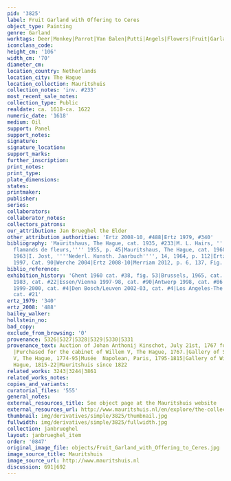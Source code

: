```yaml
---
pid: '3825'
label: Fruit Garland with Offering to Ceres
object_type: Painting
genre: Garland
worktags: Deer|Monkey|Parrot|Van Balen|Putti|Angels|Flowers|Fruit|Garland|Vegetables
iconclass_code:
height_cm: '106'
width_cm: '70'
diameter_cm:
location_country: Netherlands
location_city: The Hague
location_collection: Mauritshuis
collection_notes: 'inv. #233'
most_recent_sale_notes:
collection_type: Public
realdate: ca. 1618-ca. 1622
numeric_date: '1618'
medium: Oil
support: Panel
support_notes:
signature:
signature_location:
support_marks:
further_inscription:
print_notes:
print_type:
plate_dimensions:
states:
printmaker:
publisher:
series:
collaborators:
collaborator_notes:
collectors_patrons:
our_attribution: Jan Brueghel the Elder
other_attribution_authorities: 'Ertz 2008-10, #488|Ertz 1979, #340'
bibliography: 'Mauritshaus, The Hague, cat. 1935, #233|M. L. Hairs, ''''Les peintres
  flamands de fleurs,'''' 1955, p. 45|Mauritshaus, The Hague, cat. 1960, #233|Jost
  1963|I. Jost, ''''Nederl. Kunsth. Jaarbuch'''', 14, 1964, p. 112|Ertz 1979|Essen
  1997, Cat. 90|Werche 2004|Ertz 2008-10|Merriam 2012, p. 6, 137, Fig. VIII'
biblio_reference:
exhibition_history: 'Ghent 1960 cat. #38, fig. 53|Brussels, 1965, cat. #25|Amsterdam-Braunschweig
  1983, cat. #22|Essen/Vienna 1997-98, cat. #90|Antwerp 1998, cat. #86|Amsterdam/Cleveland
  1999-2000, cat. #4|Den Bosch/Leuven 2002-03, cat. #4|Los Angeles-The Hague 2006,
  cat. #21'
ertz_1979: '340'
ertz_2008: '488'
bailey_walker:
hollstein_no:
bad_copy:
exclude_from_browsing: '0'
provenance: 5326|5327|5328|5329|5330|5331
provenance_text: Auction of Johan Anthonij Kinschot, July 21st, 1767 for 1290 Gulden.
  |Purchased for the cabinet of Willem V, The Hague, 1767.|Gallery of Stadholder Willem
  V, The Hague, 1774-95|Musée  Napolean, Paris, 1795-1815|Gallery of Willem V, The
  Hague, 1815-22|Mauritshuis since 1822
related_works: 3243|3244|3861
related_works_notes:
copies_and_variants:
curatorial_files: '555'
general_notes:
external_resources_title: See object page at the Mauritshuis website
external_resources_url: http://www.mauritshuis.nl/en/explore/the-collection/artworks/garland-of-fruit-surrounding-a-depiction-of-cybele-receiving-gifts-from-personifications-of-the-four-seasons-233/
thumbnail: img/derivatives/simple/3825/thumbnail.jpg
fullwidth: img/derivatives/simple/3825/fullwidth.jpg
collection: janbrueghel
layout: janbrueghel_item
order: '0847'
original_image_file: objects/Fruit_Garland_with_Offering_to_Ceres.jpg
image_source_title: Mauritshuis
image_source_url: http://www.mauritshuis.nl
discussion: 691|692
---
```

